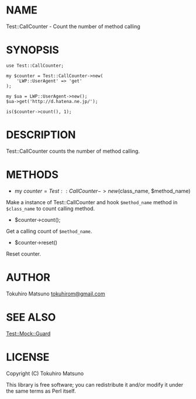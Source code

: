 # NAME

Test::CallCounter - Count the number of method calling

# SYNOPSIS

    use Test::CallCounter;

    my $counter = Test::CallCounter->new(
        'LWP::UserAgent' => 'get'
    );

    my $ua = LWP::UserAgent->new();
    $ua->get('http://d.hatena.ne.jp/');

    is($counter->count(), 1);

# DESCRIPTION

Test::CallCounter counts the number of method calling.

# METHODS

- my $counter = Test::CallCounter->new($class\_name, $method\_name)

Make a instance of Test::CallCounter and hook `$method_name` method in `$class_name` to count calling method.

- $counter->count();

Get a calling count of `$method_name`.

- $counter->reset()

Reset counter.

# AUTHOR

Tokuhiro Matsuno <tokuhirom@gmail.com>

# SEE ALSO

[Test::Mock::Guard](http://search.cpan.org/perldoc?Test::Mock::Guard)

# LICENSE

Copyright (C) Tokuhiro Matsuno

This library is free software; you can redistribute it and/or modify
it under the same terms as Perl itself.
